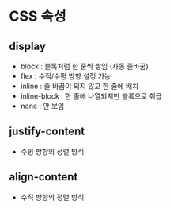 # CSS 속성

## display
- block : 블록처럼 한 줄씩 쌓임 (자동 줄바꿈)
- flex : 수직/수평 방향 설정 가능
- inline : 줄 바꿈이 되지 않고 한 줄에 배치
- inline-block : 한 줄에 나열되지만 블록으로 취급
- none : 안 보임

## justify-content
- 수평 방향의 정렬 방식

## align-content
- 수직 방향의 정렬 방식
